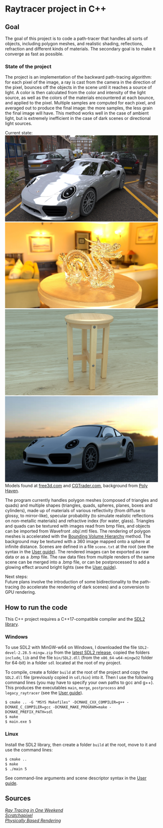 # Raytracer project in C++

## Goal

The goal of this project is to code a path-tracer that handles all sorts of objects, including polygon meshes, and realistic shading, reflections, refraction and different kinds of materials. The secondary goal is to make it converge as fast as possible.

### State of the project

The project is an implementation of the backward path-tracing algorithm: for each pixel of the image, a ray is cast from the camera in the direction of the pixel, bounces off the objects in the scene until it reaches a source of light. A color is then calculated from the color and intensity of the light source, as well as the colors of the materials encountered at each bounce, and applied to the pixel. Multiple samples are computed for each pixel, and averaged out to produce the final image: the more samples, the less grain the final image will have. This method works well in the case of ambient light, but is extremely inefficient in the case of dark scenes or directional light sources.  

Current state:  
![Screen](pictures/porsche_street.jpg)  
![Screen](pictures/dragon_1000.jpg)  
![Screen](pictures/stool_HD_1000.jpg) 
![Screen](pictures/porsche_field.jpg)  
Models found at [free3d.com](https://free3d.com/fr/3d-model/wood-stool-303532.html) and [CGTrader.com](https://www.cgtrader.com/free-3d-models/car/sport-car/2016-porsche-911-turbo), background from [Poly Haven](https://polyhaven.com/).  

The program currently handles polygon meshes (composed of triangles and quads) and multiple shapes (triangles, quads, spheres, planes, boxes and cylinders), made up of materials of various reflectivity (from diffuse to glossy, to mirror-like), specular probability (to simulate realistic reflections on non-metallic materials) and refractive index (for water, glass). Triangles and quads can be textured with images read from bmp files, and objects can be imported from Wavefront .obj/.mtl files. The rendering of polygon meshes is accelerated with the [Bounding Volume Hierarchy](https://en.wikipedia.org/wiki/Bounding_volume_hierarchy) method. The background may be textured with a 360 image mapped onto a sphere at infinite distance. Scenes are defined in a file ```scene.txt``` at the root (see the syntax in the [User guide](User-guide.md)). The rendered images can be exported as raw data or as a .bmp file. The raw data files from multiple renders of the same scene can be merged into a .bmp file, or can be postprocessed to add a glowing effect around bright lights (see the [User guide](User-guide.md)).

Next steps:  
Future plans involve the introduction of some bidirectionality to the path-tracing (to accelerate the rendering of dark scenes) and a conversion to GPU rendering.


## How to run the code

This C++ project requires a C++17-compatible compiler and the [SDL2 library](https://www.libsdl.org/).

### Windows
To use SDL2 with MinGW-w64 on Windows, I downloaded the file ```SDL2-devel-2.28.5-mingw.zip``` from the [latest SDL2 release](https://github.com/libsdl-org/SDL/releases/tag/release-2.28.5), copied the folders ```include```, ```lib``` and the file ```bin/SDL2.dll``` (from the ```x86_64-w64-mingw32``` folder for 64-bit) in a folder ```sdl``` located at the root of my project.

<!-- Instructions for my older MinGW -->
<!-- To use the parallel render loop, I copied the ```include/parallel/parallel.h``` file from https://stackoverflow.com/a/49188371. Since the ```thread``` and ```mutex``` libraries were not recognized by my MinGW, I added the files ```mingw.thread.h```, ```mingw.mutex.h``` and ```mingw.invoke.h``` files from https://github.com/meganz/mingw-std-threads/tree/master in the ```include``` folder of my MinGW folder, and added the line ```#define _WIN32_WINNT 0x0501``` at the beginning of ```mingw.thread.h```. -->

To compile, create a folder ```build``` at the root of the project and copy the ```SDL2.dll``` file (previously copied in ```sdl/bin```) into it. Then I use the following command lines (you may have to specify your own paths to gcc and g++). This produces the executables ```main```, ```merge```, ```postprocess``` and ```legacy_raytracer``` (see the [User guide](User-guide.md)).
```
$ cmake .. -G "MSYS Makefiles" -DCMAKE_CXX_COMPILER=g++ -DCMAKE_C_COMPILER=gcc -DCMAKE_MAKE_PROGRAM=make -DCMAKE_PREFIX_PATH=sdl  
$ make  
$ main.exe 5
```

### Linux
 
Install the SDL2 library, then create a folder ```build``` at the root, move to it and use the command lines:  
``````
$ cmake ..
$ make
$ ./main 5
``````

See command-line arguments and scene descriptor syntax in the [User guide](User-guide.md).  

## Sources

[_Ray Tracing in One Weekend_](https://raytracing.github.io/books/RayTracingInOneWeekend.html)  
[_Scratchapixel_](https://www.scratchapixel.com)  
[_Physically Based Rendering_](https://www.pbrt.org/)